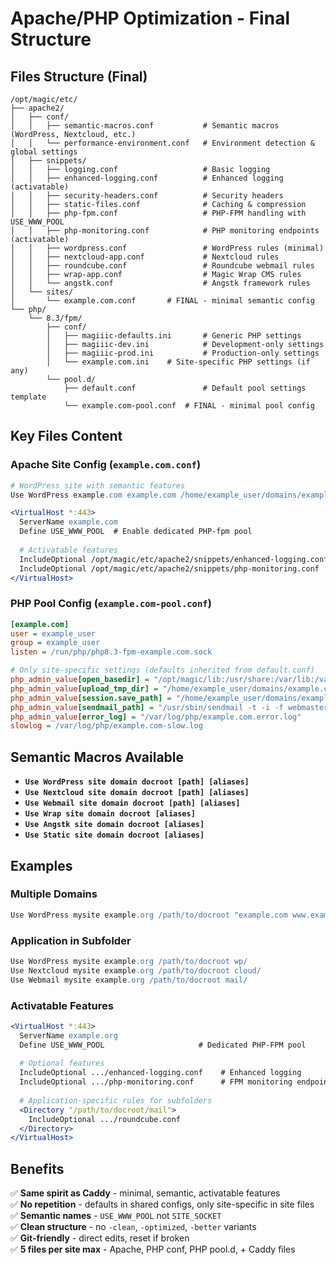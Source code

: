 # Apache/PHP Optimization - Final Structure

## Files Structure (Final)

```
/opt/magic/etc/
├── apache2/
│   ├── conf/
│   │   ├── semantic-macros.conf           # Semantic macros (WordPress, Nextcloud, etc.)
│   │   └── performance-environment.conf   # Environment detection & global settings
│   ├── snippets/
│   │   ├── logging.conf                   # Basic logging
│   │   ├── enhanced-logging.conf          # Enhanced logging (activatable)
│   │   ├── security-headers.conf          # Security headers
│   │   ├── static-files.conf              # Caching & compression
│   │   ├── php-fpm.conf                   # PHP-FPM handling with USE_WWW_POOL
│   │   ├── php-monitoring.conf            # PHP monitoring endpoints (activatable)
│   │   ├── wordpress.conf                 # WordPress rules (minimal)
│   │   ├── nextcloud-app.conf             # Nextcloud rules  
│   │   ├── roundcube.conf                 # Roundcube webmail rules
│   │   ├── wrap-app.conf                  # Magic Wrap CMS rules
│   │   └── angstk.conf                    # Angstk framework rules
│   └── sites/
│       └── example.com.conf       # FINAL - minimal semantic config
└── php/
    └── 8.3/fpm/
        ├── conf/
        │   ├── magiiic-defaults.ini       # Generic PHP settings
        │   ├── magiiic-dev.ini            # Development-only settings  
        │   ├── magiiic-prod.ini           # Production-only settings
        │   └── example.com.ini    # Site-specific PHP settings (if any)
        └── pool.d/
            ├── default.conf               # Default pool settings template
            └── example.com-pool.conf  # FINAL - minimal pool config
```

## Key Files Content

### Apache Site Config (`example.com.conf`)
```apache
# WordPress site with semantic features
Use WordPress example.com example.com /home/example_user/domains/example.com/www

<VirtualHost *:443>
  ServerName example.com
  Define USE_WWW_POOL  # Enable dedicated PHP-fpm pool
  
  # Activatable features
  IncludeOptional /opt/magic/etc/apache2/snippets/enhanced-logging.conf
  IncludeOptional /opt/magic/etc/apache2/snippets/php-monitoring.conf
</VirtualHost>
```

### PHP Pool Config (`example.com-pool.conf`)
```ini
[example.com]
user = example_user
group = example_user
listen = /run/php/php8.3-fpm-example.com.sock

# Only site-specific settings (defaults inherited from default.conf)
php_admin_value[open_basedir] = "/opt/magic/lib:/usr/share:/var/lib:/var/tmp:/home/example_user/domains/example.com:."
php_admin_value[upload_tmp_dir] = "/home/example_user/domains/example.com/tmp/www"
php_admin_value[session.save_path] = "/home/example_user/domains/example.com/tmp/www"
php_admin_value[sendmail_path] = "/usr/sbin/sendmail -t -i -f webmaster@example.com"
php_admin_value[error_log] = "/var/log/php/example.com.error.log"
slowlog = /var/log/php/example.com-slow.log
```

## Semantic Macros Available

- **`Use WordPress site domain docroot [path] [aliases]`**
- **`Use Nextcloud site domain docroot [path] [aliases]`** 
- **`Use Webmail site domain docroot [path] [aliases]`**
- **`Use Wrap site domain docroot [aliases]`**
- **`Use Angstk site domain docroot [aliases]`**
- **`Use Static site domain docroot [aliases]`**

## Examples

### Multiple Domains
```apache
Use WordPress mysite example.org /path/to/docroot "example.com www.example.com example.info www.example.info"  
```

### Application in Subfolder
```apache
Use WordPress mysite example.org /path/to/docroot wp/
Use Nextcloud mysite example.org /path/to/docroot cloud/
Use Webmail mysite example.org /path/to/docroot mail/
```

### Activatable Features
```apache
<VirtualHost *:443>
  ServerName example.org
  Define USE_WWW_POOL                     # Dedicated PHP-FPM pool
  
  # Optional features
  IncludeOptional .../enhanced-logging.conf    # Enhanced logging
  IncludeOptional .../php-monitoring.conf      # FPM monitoring endpoints
  
  # Application-specific rules for subfolders
  <Directory "/path/to/docroot/mail">
    IncludeOptional .../roundcube.conf
  </Directory>
</VirtualHost>
```

## Benefits

✅ **Same spirit as Caddy** - minimal, semantic, activatable features  
✅ **No repetition** - defaults in shared configs, only site-specific in site files  
✅ **Semantic names** - `USE_WWW_POOL` not `SITE_SOCKET`  
✅ **Clean structure** - no `-clean`, `-optimized`, `-better` variants  
✅ **Git-friendly** - direct edits, reset if broken  
✅ **5 files per site max** - Apache, PHP conf, PHP pool.d, + Caddy files
